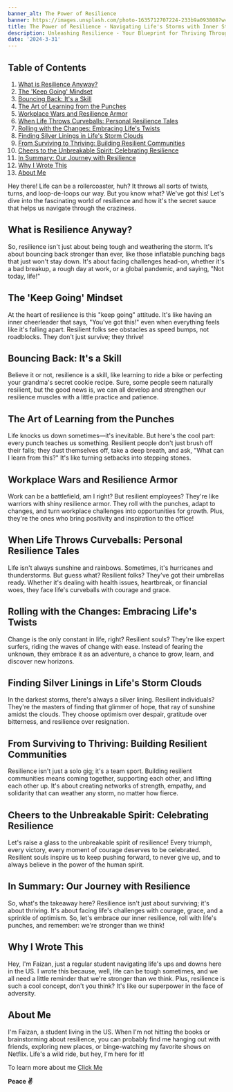 ```yaml
---
banner_alt: The Power of Resilience
banner: https://images.unsplash.com/photo-1635712707224-233b9a093808?w=500&auto=format&fit=crop&q=60&ixlib=rb-4.0.3&ixid=M3wxMjA3fDB8MHxzZWFyY2h8MTV8fHJlc2lsaWVuY2V8ZW58MHx8MHx8fDA%3D
title: The Power of Resilience - Navigating Life's Storms with Inner Strength
description: Unleashing Resilience - Your Blueprint for Thriving Through Life's Challenges
date: '2024-3-31'
---
```


## Table of Contents

1. [What is Resilience Anyway?](#what-is-resilience-anyway)
2. [The 'Keep Going' Mindset](#the-keep-going-mindset)
3. [Bouncing Back: It's a Skill](#bouncing-back-its-a-skill)
4. [The Art of Learning from the Punches](#the-art-of-learning-from-the-punches)
5. [Workplace Wars and Resilience Armor](#workplace-wars-and-resilience-armor)
6. [When Life Throws Curveballs: Personal Resilience Tales](#when-life-throws-curveballs-personal-resilience-tales)
7. [Rolling with the Changes: Embracing Life's Twists](#rolling-with-the-changes-embracing-lifes-twists)
8. [Finding Silver Linings in Life's Storm Clouds](#finding-silver-linings-in-lifes-storm-clouds)
9. [From Surviving to Thriving: Building Resilient Communities](#from-surviving-to-thriving-building-resilient-communities)
10. [Cheers to the Unbreakable Spirit: Celebrating Resilience](#cheers-to-the-unbreakable-spirit-celebrating-resilience)
11. [In Summary: Our Journey with Resilience](#in-summary-our-journey-with-resilience)
12. [Why I Wrote This](#why-i-wrote-this)
13. [About Me](#about-me)

Hey there! Life can be a rollercoaster, huh? It throws all sorts of twists, turns, and loop-de-loops our way. But you know what? We've got this! Let's dive into the fascinating world of resilience and how it's the secret sauce that helps us navigate through the craziness.

## What is Resilience Anyway?

So, resilience isn't just about being tough and weathering the storm. It's about bouncing back stronger than ever, like those inflatable punching bags that just won't stay down. It's about facing challenges head-on, whether it's a bad breakup, a rough day at work, or a global pandemic, and saying, "Not today, life!"

## The 'Keep Going' Mindset

At the heart of resilience is this "keep going" attitude. It's like having an inner cheerleader that says, "You've got this!" even when everything feels like it's falling apart. Resilient folks see obstacles as speed bumps, not roadblocks. They don't just survive; they thrive!

## Bouncing Back: It's a Skill

Believe it or not, resilience is a skill, like learning to ride a bike or perfecting your grandma's secret cookie recipe. Sure, some people seem naturally resilient, but the good news is, we can all develop and strengthen our resilience muscles with a little practice and patience.

## The Art of Learning from the Punches

Life knocks us down sometimes—it's inevitable. But here's the cool part: every punch teaches us something. Resilient people don't just brush off their falls; they dust themselves off, take a deep breath, and ask, "What can I learn from this?" It's like turning setbacks into stepping stones.

## Workplace Wars and Resilience Armor

Work can be a battlefield, am I right? But resilient employees? They're like warriors with shiny resilience armor. They roll with the punches, adapt to changes, and turn workplace challenges into opportunities for growth. Plus, they're the ones who bring positivity and inspiration to the office!

## When Life Throws Curveballs: Personal Resilience Tales

Life isn't always sunshine and rainbows. Sometimes, it's hurricanes and thunderstorms. But guess what? Resilient folks? They've got their umbrellas ready. Whether it's dealing with health issues, heartbreak, or financial woes, they face life's curveballs with courage and grace.

## Rolling with the Changes: Embracing Life's Twists

Change is the only constant in life, right? Resilient souls? They're like expert surfers, riding the waves of change with ease. Instead of fearing the unknown, they embrace it as an adventure, a chance to grow, learn, and discover new horizons.

## Finding Silver Linings in Life's Storm Clouds

In the darkest storms, there's always a silver lining. Resilient individuals? They're the masters of finding that glimmer of hope, that ray of sunshine amidst the clouds. They choose optimism over despair, gratitude over bitterness, and resilience over resignation.

## From Surviving to Thriving: Building Resilient Communities

Resilience isn't just a solo gig; it's a team sport. Building resilient communities means coming together, supporting each other, and lifting each other up. It's about creating networks of strength, empathy, and solidarity that can weather any storm, no matter how fierce.

## Cheers to the Unbreakable Spirit: Celebrating Resilience

Let's raise a glass to the unbreakable spirit of resilience! Every triumph, every victory, every moment of courage deserves to be celebrated. Resilient souls inspire us to keep pushing forward, to never give up, and to always believe in the power of the human spirit.

## In Summary: Our Journey with Resilience

So, what's the takeaway here? Resilience isn't just about surviving; it's about thriving. It's about facing life's challenges with courage, grace, and a sprinkle of optimism. So, let's embrace our inner resilience, roll with life's punches, and remember: we're stronger than we think!

## Why I Wrote This

Hey, I'm Faizan, just a regular student navigating life's ups and downs here in the US. I wrote this because, well, life can be tough sometimes, and we all need a little reminder that we're stronger than we think. Plus, resilience is such a cool concept, don't you think? It's like our superpower in the face of adversity.

## About Me

I'm Faizan, a student living in the US. When I'm not hitting the books or brainstorming about resilience, you can probably find me hanging out with friends, exploring new places, or binge-watching my favorite shows on Netflix. Life's a wild ride, but hey, I'm here for it!

To learn more about me [Click Me](https://faizanak.vercel.app/blog/about)

**Peace ✌**
